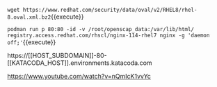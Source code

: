 

``wget https://www.redhat.com/security/data/oval/v2/RHEL8/rhel-8.oval.xml.bz2``{{execute}}

``podman run p 80:80 -id -v /root/openscap_data:/var/lib/html/ registry.access.redhat.com/rhscl/nginx-114-rhel7 nginx -g 'daemon off;'``{{execute}}

https://[[HOST_SUBDOMAIN]]-80-[[KATACODA_HOST]].environments.katacoda.com

https://www.youtube.com/watch?v=nQmIcK1vvYc

